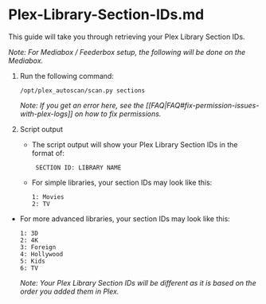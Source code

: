 # Plex-Library-Section-IDs.md

This guide will take you through retrieving your Plex Library Section IDs.

_Note: For Mediabox / Feederbox setup, the following will be done on the Mediabox._

1. Run the following command:

   ```text
   /opt/plex_autoscan/scan.py sections
   ```

   _Note: If you get an error here, see the \[\[FAQ\|FAQ\#fix-permission-issues-with-plex-logs\]\] on how to fix permissions._

2. Script output
   * The script output will show your Plex Library Section IDs in the format of:

     ```text
      SECTION ID: LIBRARY NAME
     ```

   * For simple libraries, your section IDs may look like this:

     ```text
     1: Movies
     2: TV
     ```

* For more advanced libraries, your section IDs may look like this:

  ```text
  1: 3D
  2: 4K
  3: Foreign
  4: Hollywood
  5: Kids
  6: TV
  ```

  _Note: Your Plex Library Section IDs will be different as it is based on the order you added them in Plex._

